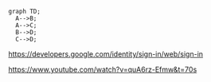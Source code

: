 ```mermaid
graph TD;
  A-->B;
  A-->C;
  B-->D;
  C-->D;
```

https://developers.google.com/identity/sign-in/web/sign-in

https://www.youtube.com/watch?v=quA6rz-Efmw&t=70s

